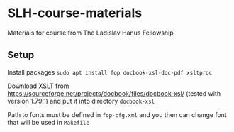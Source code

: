 SLH-course-materials
====================
Materials for course from The Ladislav Hanus Fellowship

Setup
-----
Install packages `sudo apt install fop docbook-xsl-doc-pdf xsltproc`

Download XSLT from https://sourceforge.net/projects/docbook/files/docbook-xsl/ (tested with version 1.79.1)
and put it into directory `docbook-xsl`

Path to fonts must be defined in `fop-cfg.xml` and you then can change font that will be used in `Makefile`
